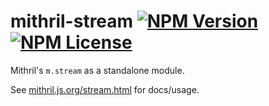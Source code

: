 mithril-stream [![NPM Version](https://img.shields.io/npm/v/mithril-stream.svg)](https://www.npmjs.com/package/mithril-stream) [![NPM License](https://img.shields.io/npm/l/mithril-stream.svg)](https://www.npmjs.com/package/mithril-stream)
==============

Mithril's `m.stream` as a standalone module.

See [mithril.js.org/stream.html](https://mithril.js.org/stream.html) for docs/usage.
